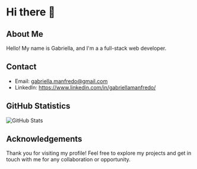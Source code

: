 # Hi there 👋

## About Me
Hello! My name is Gabriella, and I'm a a full-stack web developer.

## Contact
- Email: gabriella.manfredo@gmail.com
- LinkedIn: https://www.linkedin.com/in/gabriellamanfredo/

## GitHub Statistics
![GitHub Stats](https://github-readme-stats.vercel.app/api?username=gabriellamanfredo&show_icons=true)

## Acknowledgements
Thank you for visiting my profile! Feel free to explore my projects and get in touch with me for any collaboration or opportunity.



<!--
**gabriellamanfredo/gabriellamanfredo** is a ✨ _special_ ✨ repository because its `README.md` (this file) appears on your GitHub profile.

Here are some ideas to get you started:

- 🔭 I’m currently working on ...
- 🌱 I’m currently learning ...
- 👯 I’m looking to collaborate on ...
- 🤔 I’m looking for help with ...
- 💬 Ask me about ...
- 📫 How to reach me: ...
- 😄 Pronouns: ...
- ⚡ Fun fact: ...
-->
